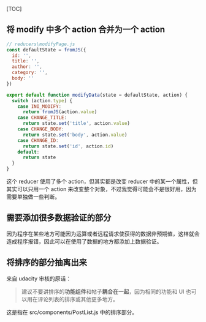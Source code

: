 [TOC]

## 将 modify 中多个 action 合并为一个 action

```jsx
// reducers\modifyPage.js
const defaultState = fromJS({
  id: '',
  title: '',
  author: '',
  category: '',
  body: ''
})

export default function modifyData(state = defaultState, action) {
  switch (action.type) {
    case INI_MODIFY:
      return fromJS(action.value)
    case CHANGE_TITLE:
      return state.set('title', action.value)
    case CHANGE_BODY:
      return state.set('body', action.value)
    case CHANGE_ID:
      return state.set('id', action.id)
    default:
      return state
  }
}
```

这个 reducer 使用了多个 action，但其实都是改变 reducer 中的某一个属性，但其实可以只用一个 action 来改变整个对象，不过我觉得可能会不是很好用，因为需要单独做一些判断。



## 需要添加很多数据验证的部分

因为程序在某些地方可能因为运算或者远程请求使获得的数据非预期值，这样就会造成程序报错，因此可以在使用了数据的地方都添加上数据验证。



## 将排序的部分抽离出来

来自 udacity 审核的原话：

> 建议不要讲排序的**功能组件**和帖子**耦合在一起**，因为相同的功能和 UI 也可以用在评论列表的排序或其他更多地方。

这是指在 src/components/PostList.js 中的排序部分。

